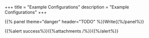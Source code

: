 +++
title = "Example Configurations"
description = "Example Configurations"
+++

{{% panel theme="danger" header="TODO" %}}Write{{%/panel%}}

{{%alert success%}}{{%attachments  /%}}{{%/alert%}}
